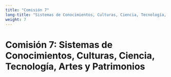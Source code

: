 ```yaml
---
title: "Comisión 7" 
long-title: "Sistemas de Conocimientos, Culturas, Ciencia, Tecnología, Artes y Patrimonios"
weight: 7
---
```


# Comisión 7: Sistemas de Conocimientos, Culturas, Ciencia, Tecnología, Artes y Patrimonios
